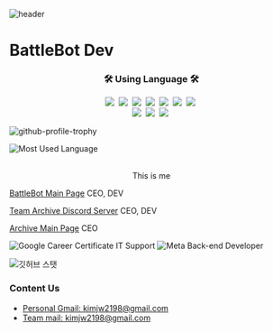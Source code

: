 ![header](https://capsule-render.vercel.app/api?type=waving&color=timeGradient&height=160&section=header&text=Hi!%20I%27m%20Kim%20Jinwoo%20&fontSize=75&fontAlign=50&fontAlignY=70&fontColor=ffffff)
# BattleBot Dev
<h3 align="center">🛠 Using Language 🛠</h3>
<p align="center">
  <img src="https://img.shields.io/badge/Python-3766AB?style=flat-square&logo=Python&logoColor=white"/></a>&nbsp
  <img src="https://img.shields.io/badge/Java-007396?style=flat-square&logo=Java&logoColor=white"/></a>&nbsp
  <img src="https://img.shields.io/badge/C++-00599C?style=flat-square&logo=C%2B%2B&logoColor=white"/></a>&nbsp
  <img src="https://img.shields.io/badge/C-A8B9CC?style=flat-square&logo=C&logoColor=white"/></a>&nbsp
  <img src="https://img.shields.io/badge/Javascript-ffb13b?style=flat-square&logo=javascript&logoColor=white"/></a>&nbsp
  <img src="https://img.shields.io/badge/css-1572B6?style=flat-square&logo=css3&logoColor=white"/></a>&nbsp
  <img src="https://img.shields.io/badge/Typescript-1572B6?style=flat-square&logo=typescript&logoColor=white"/></a>&nbsp 
  <br>
  <img src="https://img.shields.io/badge/Mysql-E6B91E?style=flat-square&logo=MySql&logoColor=white"/></a>&nbsp
  <img src="https://img.shields.io/badge/Django-092E20?style=flat-square&logo=Django&logoColor=white"/></a>&nbsp
  <img src="https://img.shields.io/badge/Mongodb-E6B91E?style=flat-square&logo=Mongodb&logoColor=white"/></a>&nbsp
</p>

![github-profile-trophy](https://github-profile-trophy.vercel.app/?username=KimJinwoo2198&theme=onedark)

![Most Used Language](https://github-readme-stats.vercel.app/api/top-langs/?username=KimJinwoo2198&show_icons=true&bg_color=30,e96443,904e95&title_color=fff&text_color=fff&layout=compact)

<br>
<center> This is me </center>

[BattleBot Main Page](https://battlebot.kr) CEO, DEV

[Team Archive Discord Server](https://discord.gg/WtGq7D7BZm) CEO, DEV

[Archive Main Page](https://archiver.me) CEO

![Google Career Certificate IT Support](https://media.discordapp.net/attachments/924681109135056916/1230114002206457886/Google_Career_Certificate_IT_Support.jpg?ex=663223f0&is=661faef0&hm=e7098ee88c2f85d59d538ca9720e721de53ecb1bf618d51d7b128e12724a14ef&=&format=webp&width=1672&height=1292)
![Meta Back-end Developer](https://media.discordapp.net/attachments/924681109135056916/1230114002479091742/Meta_Back-end_Developer_Certificate.jpg?ex=663223f0&is=661faef0&hm=2d1b0f2c8e53b810e3e9b347ef472c4bdc892603cc1c295bdee4757555736c78&=&format=webp&width=1672&height=1292)

![깃허브 스탯](https://github-readme-stats.vercel.app/api?username=KimJinwoo2198&show_icons=true&bg_color=30,e96443,904e95&title_color=fff&text_color=fff)
### Content Us
<ul>
  <li><a href="mailto:kimjw2198@gmail.com">
    Personal Gmail: kimjw2198@gmail.com
  </a></li><li><a href="mailto:kimjw2198@gmail.com">
    Team mail: kimjw2198@gmail.com
  </a></li>
</ul>

<br>
